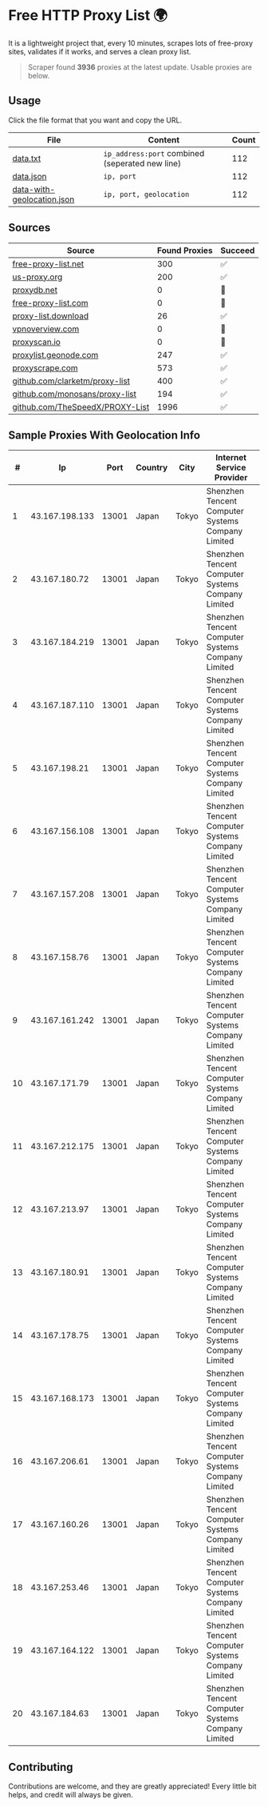 
# Free HTTP Proxy List 🌍

It is a lightweight project that, every 10 minutes, scrapes lots of free-proxy sites, validates if it works, and serves a clean proxy list.


> Scraper found **3936** proxies at the latest update. Usable proxies are below.

## Usage

Click the file format that you want and copy the URL.


|File|Content|Count|
|----|-------|-----|
|[data.txt](https://raw.githubusercontent.com/themiralay/Proxy-List-World/master/data.txt)|`ip_address:port` combined (seperated new line)|112|
|[data.json](https://raw.githubusercontent.com/themiralay/Proxy-List-World/master/data.json)|`ip, port`|112|
|[data-with-geolocation.json](https://raw.githubusercontent.com/themiralay/Proxy-List-World/master/data-with-geolocation.json)|`ip, port, geolocation`|112|

## Sources

|Source|Found Proxies|Succeed|
|------|-------------|-------|
|[free-proxy-list.net](https://free-proxy-list.net)|300|✅|
|[us-proxy.org](https://www.us-proxy.org)|200|✅|
|[proxydb.net](http://proxydb.net)|0|🚫|
|[free-proxy-list.com](https://free-proxy-list.com/?page=&port=&type%5B%5D=http&type%5B%5D=https&up_time=0&search=Search)|0|🚫|
|[proxy-list.download](https://www.proxy-list.download/HTTP)|26|✅|
|[vpnoverview.com](https://vpnoverview.com/privacy/anonymous-browsing/free-proxy-servers)|0|🚫|
|[proxyscan.io](https://www.proxyscan.io)|0|🚫|
|[proxylist.geonode.com](https://proxylist.geonode.com/api/proxy-list?limit=300&page=1&sort_by=lastChecked&sort_type=desc&protocols=http,https)|247|✅|
|[proxyscrape.com](https://api.proxyscrape.com/v2/?request=displayproxies&protocol=http&timeout=10000&country=all&ssl=all&anonymity=all)|573|✅|
|[github.com/clarketm/proxy-list](https://raw.githubusercontent.com/clarketm/proxy-list/master/proxy-list-raw.txt)|400|✅|
|[github.com/monosans/proxy-list](https://raw.githubusercontent.com/monosans/proxy-list/main/proxies/http.txt)|194|✅|
|[github.com/TheSpeedX/PROXY-List](https://raw.githubusercontent.com/TheSpeedX/PROXY-List/master/http.txt)|1996|✅|


## Sample Proxies With Geolocation Info

|#|Ip|Port|Country|City|Internet Service Provider|
|-|--|----|-------|----|-------------------------|
|1|43.167.198.133|13001|Japan|Tokyo|Shenzhen Tencent Computer Systems Company Limited|
|2|43.167.180.72|13001|Japan|Tokyo|Shenzhen Tencent Computer Systems Company Limited|
|3|43.167.184.219|13001|Japan|Tokyo|Shenzhen Tencent Computer Systems Company Limited|
|4|43.167.187.110|13001|Japan|Tokyo|Shenzhen Tencent Computer Systems Company Limited|
|5|43.167.198.21|13001|Japan|Tokyo|Shenzhen Tencent Computer Systems Company Limited|
|6|43.167.156.108|13001|Japan|Tokyo|Shenzhen Tencent Computer Systems Company Limited|
|7|43.167.157.208|13001|Japan|Tokyo|Shenzhen Tencent Computer Systems Company Limited|
|8|43.167.158.76|13001|Japan|Tokyo|Shenzhen Tencent Computer Systems Company Limited|
|9|43.167.161.242|13001|Japan|Tokyo|Shenzhen Tencent Computer Systems Company Limited|
|10|43.167.171.79|13001|Japan|Tokyo|Shenzhen Tencent Computer Systems Company Limited|
|11|43.167.212.175|13001|Japan|Tokyo|Shenzhen Tencent Computer Systems Company Limited|
|12|43.167.213.97|13001|Japan|Tokyo|Shenzhen Tencent Computer Systems Company Limited|
|13|43.167.180.91|13001|Japan|Tokyo|Shenzhen Tencent Computer Systems Company Limited|
|14|43.167.178.75|13001|Japan|Tokyo|Shenzhen Tencent Computer Systems Company Limited|
|15|43.167.168.173|13001|Japan|Tokyo|Shenzhen Tencent Computer Systems Company Limited|
|16|43.167.206.61|13001|Japan|Tokyo|Shenzhen Tencent Computer Systems Company Limited|
|17|43.167.160.26|13001|Japan|Tokyo|Shenzhen Tencent Computer Systems Company Limited|
|18|43.167.253.46|13001|Japan|Tokyo|Shenzhen Tencent Computer Systems Company Limited|
|19|43.167.164.122|13001|Japan|Tokyo|Shenzhen Tencent Computer Systems Company Limited|
|20|43.167.184.63|13001|Japan|Tokyo|Shenzhen Tencent Computer Systems Company Limited|



## Contributing

Contributions are welcome, and they are greatly appreciated! Every
little bit helps, and credit will always be given.

